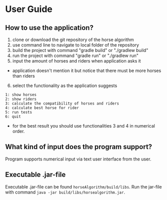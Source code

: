 # User Guide

## How to use the application?

1. clone or download the git repository of the horse algorithm
2. use command line to navigate to local folder of the repository
3. build the project with command "gradle build" or "./gradlew build"
4. run the project with command "gradle run" or "./gradlew run"
5. input the amount of horses and riders when application asks it
  - application doesn't mention it but notice that there must be more horses than riders
6. select the functionality as the application suggests
```
1: show horses
2: show riders
3: calculate the compatibility of horses and riders
4: calculate best horse for rider
5: run tests
6: quit
```
  - for the best result you should use functionalities 3 and 4 in numerical order.
 
## What kind of input does the program support?
Program supports numerical input via text user interface from the user.

## Executable .jar-file
Executable .jar-file can be found `horseAlgorithm/build/libs`. Run the jar-file with command `java -jar build/libs/horsealgorithm.jar`. 
